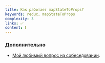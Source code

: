 ```yaml
---
title: Как работает mapStateToProps?
keywords: redux, mapStateToProps
complexity: 3
links: ✅
content: ❗
---
```


### Дополнительно
- [Мой любимый вопрос на собеседовании](https://www.youtube.com/watch?v=bqQI9rFm1ro).
